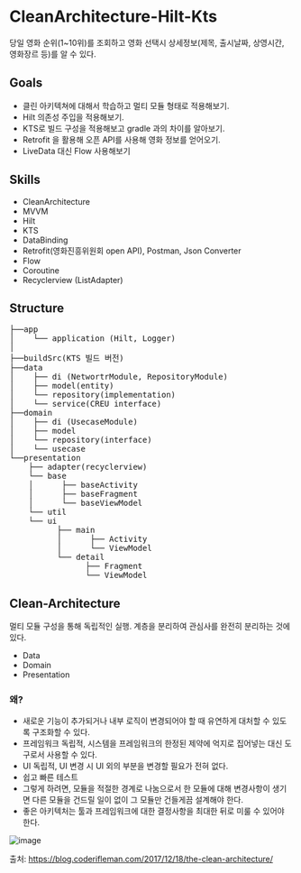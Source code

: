 # CleanArchitecture-Hilt-Kts

당일 영화 순위(1~10위)를 조회하고 영화 선택시 상세정보(제목, 출시날짜, 상영시간, 영화장르 등)를 알 수 있다.

## Goals
- 클린 아키텍쳐에 대해서 학습하고 멀티 모듈 형태로 적용해보기.
- Hilt 의존성 주입을 적용해보기.
- KTS로 빌드 구성을 적용해보고 gradle 과의 차이를 알아보기.
- Retrofit 을 활용해 오픈 API를 사용해 영화 정보를 얻어오기.
- LiveData 대신 Flow 사용해보기

## Skills
- CleanArchitecture
- MVVM
- Hilt
- KTS
- DataBinding
- Retrofit(영화진흥위원회 open API), Postman, Json Converter
- Flow
- Coroutine
- Recyclerview (ListAdapter)


## Structure

<pre>
&boxvr;&boxh;&boxh;app
&boxv;    &boxur;&boxh;&boxh; application (Hilt, Logger)
&boxv;
&boxvr;&boxh;&boxh;buildSrc(KTS 빌드 버전)
&boxvr;&boxh;&boxh;data
&boxv;    &boxvr;&boxh;&boxh; di (NetwortrModule, RepositoryModule)
&boxv;    &boxvr;&boxh;&boxh; model(entity)
&boxv;    &boxur;&boxh;&boxh; repository(implementation)
&boxv;    &boxur;&boxh;&boxh; service(CREU interface)
&boxvr;&boxh;&boxh;domain
&boxv;    &boxvr;&boxh;&boxh; di (UsecaseModule)
&boxv;    &boxvr;&boxh;&boxh; model
&boxv;    &boxur;&boxh;&boxh; repository(interface)
&boxv;    &boxur;&boxh;&boxh; usecase
&boxur;&boxh;&boxh;presentation
    &boxvr;&boxh;&boxh; adapter(recyclerview)
    &boxur;&boxh;&boxh; base
    &boxv;      &boxvr;&boxh;&boxh; baseActivity
    &boxv;      &boxvr;&boxh;&boxh; baseFragment
    &boxv;      &boxur;&boxh;&boxh; baseViewModel
    &boxur;&boxh;&boxh; util
    &boxur;&boxh;&boxh; ui
          &boxvr;&boxh;&boxh; main
          &boxv;      &boxvr;&boxh;&boxh; Activity
          &boxv;      &boxur;&boxh;&boxh; ViewModel
          &boxur;&boxh;&boxh; detail
                &boxvr;&boxh;&boxh; Fragment
                &boxur;&boxh;&boxh; ViewModel
</pre>


## Clean-Architecture
멀티 모듈 구성을 통해 독립적인 실행.
계층을 분리하여 관심사를 완전히 분리하는 것에 있다.

- Data
- Domain
- Presentation

### 왜?
- 새로운 기능이 추가되거나 내부 로직이 변경되어야 할 때 유연하게 대처할 수 있도록 구조화할 수 있다.
- 프레임워크 독립적, 시스템을 프레임워크의 한정된 제약에 억지로 집어넣는 대신 도구로서 사용할 수 있다.
- UI 독립적, UI 변경 시 UI 외의 부분을 변경할 필요가 전혀 없다.
- 쉽고 빠른 테스트
- 그렇게 하려면, 모듈을 적절한 경계로 나눔으로서 한 모듈에 대해 변경사항이 생기면 다른 모듈을 건드릴 일이 없이 그 모듈만 건들게끔 설계해야 한다.
- 좋은 아키텍처는 툴과 프레임워크에 대한 결정사항을 최대한 뒤로 미룰 수 있어야 한다. 

![image](https://blog.coderifleman.com/images/the-clean-architecture/the-clean-architecture.jpg)

출처: https://blog.coderifleman.com/2017/12/18/the-clean-architecture/

